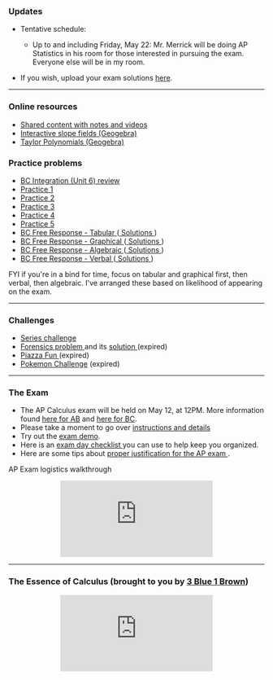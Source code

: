 ### Updates
* Tentative schedule:
  * Up to and including Friday, May 22: Mr. Merrick will be doing AP Statistics in his room for those interested in pursuing the exam. Everyone else will be in my room.

* If you wish, upload your exam solutions <a href="https://forms.gle/sHcCsryyTX8QMDpH8"> here</a>.

---

### Online resources

* <a href="https://drive.google.com/drive/folders/1ekaLMvkDQc4mT82x0QFs_Nmo8b33312p?usp=sharing"> Shared content with notes and videos </a>
* [Interactive slope fields (Geogebra)](SlopeFields.md)
* <a href="https://www.geogebra.org/m/s9SkCsvC"> Taylor Polynomials (Geogebra) </a>

### Practice problems

* <a href="https://vchan2.github.io/Calculus/Unit%206%20-%20FRQ%20Review.pdf"> BC Integration (Unit 6) review </a>
* <a href="https://merrickmath.github.io/Calculus/Notes/practice1.pdf"> Practice 1 </a>
* <a href="https://merrickmath.github.io/Calculus/Notes/practice2.pdf"> Practice 2 </a>
* <a href="https://merrickmath.github.io/Calculus/Notes/practice3.pdf"> Practice 3 </a>
* <a href="https://merrickmath.github.io/Calculus/Notes/practice4.pdf"> Practice 4 </a>
* <a href="https://merrickmath.github.io/Calculus/Notes/practice5.pdf"> Practice 5 </a>
* <a href="https://vchan2.github.io/Calculus/Review/Day%2024%20-%20FR%20Problem%20Stems%20-%20Tabular.pdf"> BC Free Response - Tabular </a> (<a href="https://vchan2.github.io/Calculus/Review/Day%2024%20-%20FR%20Problem%20Stems%20-%20Tabular%20Solutions.pdf"> Solutions </a>)
* <a href="https://vchan2.github.io/Calculus/Review/Day%2025%20-%20FR%20Problem%20Stems%20-%20Graphical.pdf"> BC Free Response - Graphical </a> (<a href="https://vchan2.github.io/Calculus/Review/Day%2025%20-%20FR%20Problem%20Stems%20-%20Graphical%20Solutions.pdf"> Solutions </a>)
* <a href="https://vchan2.github.io/Calculus/Review/Day%2026%20-%20FR%20Problem%20Stems%20-%20Algebraic.pdf"> BC Free Response - Algebraic </a> (<a href="https://vchan2.github.io/Calculus/Review/Day%2026%20-%20FR%20Problem%20Stems%20-%20Algebraic%20Solutions.pdf"> Solutions </a>)
* <a href="https://vchan2.github.io/Calculus/Review/Day%2027%20-%20FR%20Problem%20Stems%20-%20Verbal.pdf"> BC Free Response - Verbal </a> (<a href="https://vchan2.github.io/Calculus/Review/Day%2027%20-%20FR%20Problem%20Stems%20-%20Verbal%20Solutions.pdf"> Solutions </a>)

FYI if you're in a bind for time, focus on tabular and graphical first, then verbal, then algebraic. I've arranged these based on likelihood of appearing on the exam.

---

### Challenges 

* <a href="https://vchan2.github.io/Calculus/series.pdf"> Series challenge </a>
* <a href="https://vchan2.github.io/Calculus/Forensics.pdf"> Forensics problem </a> and its <a href="https://vchan2.github.io/Calculus/Forensics_soln.pdf"> solution </a> (expired)
* <a href="https://MerrickMath.github.io/Calculus/Projects/PiazzaFun.pdf"> Piazza Fun </a> (expired)
* <a href="https://MerrickMath.github.io/MerrickMath.github.io-PokemonChallenge/"> Pokemon Challenge</a> (expired)

---

### The Exam
* The AP Calculus exam will be held on May 12, at 12PM. More information found <a href="https://vchan2.github.io/Calculus/ABCalculusexam2020.pdf"> here for AB</a> and <a href="https://vchan2.github.io/Calculus/BCCalculusexam2020.pdf"> here for BC</a>. 
* Please take a moment to go over <a href="https://vchan2.github.io/Calculus/ap-testing-guide-2020.pdf"> instructions and details</a>
* Try out the <a href="https://ap2020examdemo.collegeboard.org/?excmpid=mtg638-2-gd"> exam demo</a>.
* Here is an <a href="https://vchan2.github.io/Calculus/ap-student-exam-day-checklist.pdf"> exam day checklist </a> you can use to help keep you organized.
* Here are some tips about <a href="https://vchan2.github.io/Calculus/justifications%20on%20the%20exam.pdf"> proper justification for the AP exam </a>.

AP Exam logistics walkthrough
<p align="center"> 
  <iframe src="https://www.youtube.com/embed/qHZ2zpqlZNE" frameborder="0" allow="accelerometer; autoplay; encrypted-media; gyroscope; picture-in-picture" allowfullscreen class="vid"></iframe> </p>

---

### The Essence of Calculus (brought to you by <a href="https://www.youtube.com/channel/UCYO_jab_esuFRV4b17AJtAw"> 3 Blue 1 Brown</a>)
<p align="center"> 
  <iframe src="https://www.youtube.com/embed/WUvTyaaNkzM" frameborder="0" allow="accelerometer; autoplay; encrypted-media; gyroscope; picture-in-picture" allowfullscreen class="vid"></iframe> </p>
